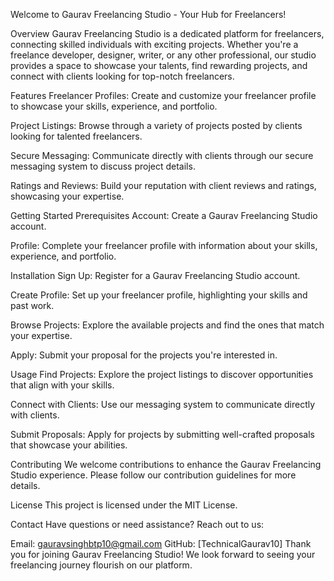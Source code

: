 Welcome to Gaurav Freelancing Studio - Your Hub for Freelancers!

Overview
Gaurav Freelancing Studio is a dedicated platform for freelancers, connecting skilled individuals with exciting projects. Whether you're a freelance developer, designer, writer, or any other professional, our studio provides a space to showcase your talents, find rewarding projects, and connect with clients looking for top-notch freelancers.

Features
Freelancer Profiles: Create and customize your freelancer profile to showcase your skills, experience, and portfolio.

Project Listings: Browse through a variety of projects posted by clients looking for talented freelancers.

Secure Messaging: Communicate directly with clients through our secure messaging system to discuss project details.

Ratings and Reviews: Build your reputation with client reviews and ratings, showcasing your expertise.

Getting Started
Prerequisites
Account: Create a Gaurav Freelancing Studio account.

Profile: Complete your freelancer profile with information about your skills, experience, and portfolio.

Installation
Sign Up: Register for a Gaurav Freelancing Studio account.

Create Profile: Set up your freelancer profile, highlighting your skills and past work.

Browse Projects: Explore the available projects and find the ones that match your expertise.

Apply: Submit your proposal for the projects you're interested in.

Usage
Find Projects: Explore the project listings to discover opportunities that align with your skills.

Connect with Clients: Use our messaging system to communicate directly with clients.

Submit Proposals: Apply for projects by submitting well-crafted proposals that showcase your abilities.

Contributing
We welcome contributions to enhance the Gaurav Freelancing Studio experience. Please follow our contribution guidelines for more details.

License
This project is licensed under the MIT License.

Contact
Have questions or need assistance? Reach out to us:

Email: gauravsinghbtp10@gmail.com
GitHub: [TechnicalGaurav10]
Thank you for joining Gaurav Freelancing Studio! We look forward to seeing your freelancing journey flourish on our platform.
